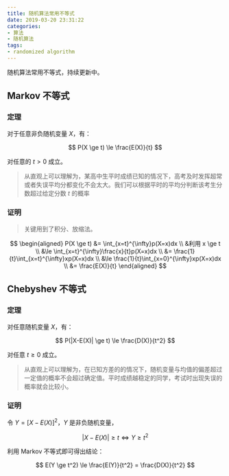 ```yaml
---
title: 随机算法常用不等式
date: 2019-03-20 23:31:22
categories:
- 算法
- 随机算法
tags:
- randomized algorithm
---
```


随机算法常用不等式，持续更新中。

<!-- more -->

## Markov 不等式

### 定理

对于任意非负随机变量 $X$，有：

$$
P(X \ge t) \le \frac{E(X)}{t}
$$

对任意的 $t>0$ 成立。

> 从直观上可以理解为，某高中生平时成绩已知的情况下，高考及时发挥超常或者失误平均分都变化不会太大。我们可以根据平时的平均分判断该考生分数超过给定分数 $t$ 的概率

### 证明

> 关键用到了积分、放缩法。

$$
\begin{aligned}
    P(X \ge t) 
    &= \int_{x=t}^{\infty}p(X=x)dx \\
    &利用 x \ge t \\
    &\le \int_{x=t}^{\infty}\frac{x}{t}p(X=x)dx \\
    &= \frac{1}{t}\int_{x=t}^{\infty}xp(X=x)dx \\
    &\le \frac{1}{t}\int_{x=0}^{\infty}xp(X=x)dx \\
    &= \frac{E(X)}{t}
\end{aligned}
$$

## Chebyshev 不等式

### 定理

对任意随机变量 $X$，有：

$$
P(|X-E(X)| \ge t) \le \frac{D(X)}{t^2}
$$

对任意 $t \ge 0$ 成立。

> 从直观上可以理解为，在已知方差的的情况下，随机变量与均值的偏差超过一定值的概率不会超过确定值。平时成绩越稳定的同学，考试时出现失误的概率就会比较小。

### 证明

令 $Y = [X-E(X)]^2$，$Y$ 是非负随机变量，

$$
|X-E(X)| \ge t \iff Y \ge t^2
$$

利用 Markov 不等式即可得出结论：

$$
E(Y \ge t^2) \le \frac{E(Y)}{t^2} = \frac{D(X)}{t^2}
$$
